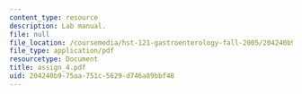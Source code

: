 ```yaml
---
content_type: resource
description: Lab manual.
file: null
file_location: /coursemedia/hst-121-gastroenterology-fall-2005/204240b975aa751c5629d746a89bbf48_assign_4.pdf
file_type: application/pdf
resourcetype: Document
title: assign_4.pdf
uid: 204240b9-75aa-751c-5629-d746a89bbf48
---
```

